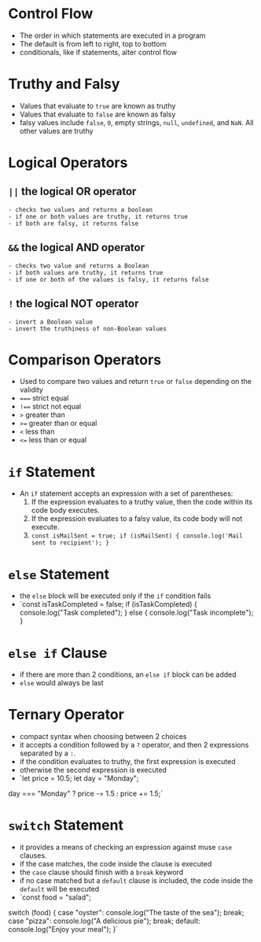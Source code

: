 # Control Flow
  - The order in which statements are executed in a program
  - The default is from left to right, top to bottom
  - conditionals, like if statements, alter control flow

# Truthy and Falsy
  - Values that evaluate to `true` are known as truthy
  - Values that evaluate to `false` are known as falsy
  - falsy values include `false`, `0`, empty strings, `null`, `undefined`, and `NaN`. All other values are truthy

# Logical Operators
  ## `||` the logical OR operator 
    - checks two values and returns a boolean
    - if one or both values are truthy, it returns true
    - if both are falsy, it returns false
  ## `&&` the logical AND operator
    - checks two value and returns a Boolean
    - if both values are truthy, it returns true
    - if one or both of the values is falsy, it returns false
  ## `!` the logical NOT operator
    - invert a Boolean value
    - invert the truthiness of non-Boolean values

# Comparison Operators
  - Used to compare two values and return `true` or `false` depending on the validity
  - `===` strict equal
  - `!==` strict not equal
  - `>` greater than
  - `>=` greater than or equal
  - `<` less than
  - `<=` less than or equal

# `if` Statement
  - An `if` statement accepts an expression with a set of parentheses:
    1. If the expression evaluates to a truthy value, then the code within its code body executes.
    2. If the expression evaluates to a falsy value, its code body will not execute.
    3. `const isMailSent = true;
    if (isMailSent) {
    console.log('Mail sent to recipient');
    }`

# `else` Statement
   - the `else` block will be executed only if the `if` condition fails
   - `const isTaskCompleted = false;
   if (isTaskCompleted) {
    console.log("Task completed");
   } else {
    console.log("Task incomplete");
   }

# `else if` Clause
   - if there are more than 2 conditions, an `else if` block can be added
   - `else` would always be last

# Ternary Operator
  - compact syntax when choosing between 2 choices
  - it accepts a condition followed by a `?` operator, and then 2 expressions separated by a `:`.
  - if the condition evaluates to truthy, the first expression is executed
  - otherwise the second expression is executed
  - `let price = 10.5;
  let day = "Monday";

  day === "Monday" ? price -= 1.5 : price += 1.5;`

# `switch` Statement
  - it provides a means of checking an expression against muse `case` clauses. 
  - if the case matches, the code inside the clause is executed
  - the `case` clause should finish with a `break` keyword
  - if no case matched but a `default` clause is included, the code inside the `default` will be executed
  - `const food = "salad";

  switch (food) {
    case "oyster":
    console.log("The taste of the sea");
    break;
    case "pizza":
    console.log("A delicious pie");
    break;
    default:
    console.log("Enjoy your meal");
  }`

  
  